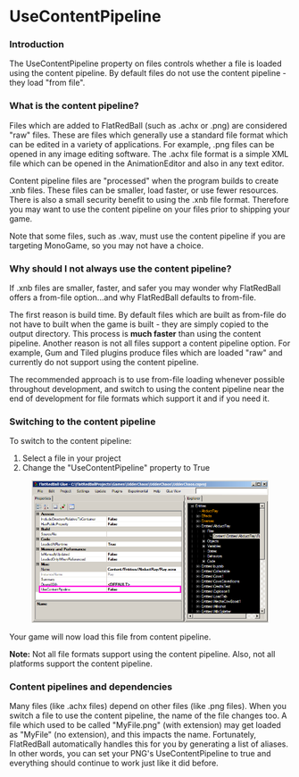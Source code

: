 # UseContentPipeline

### Introduction

The UseContentPipeline property on files controls whether a file is loaded using the content pipeline. By default files do not use the content pipeline - they load "from file".

### What is the content pipeline?

Files which are added to FlatRedBall (such as .achx or .png) are considered "raw" files. These are files which generally use a standard file format which can be edited in a variety of applications. For example, .png files can be opened in any image editing software. The .achx file format is a simple XML file which can be opened in the AnimationEditor and also in any text editor.

Content pipeline files are "processed" when the program builds to create .xnb files. These files can be smaller, load faster, or use fewer resources. There is also a small security benefit to using the .xnb file format. Therefore you may want to use the content pipeline on your files prior to shipping your game.

Note that some files, such as .wav, must use the content pipeline if you are targeting MonoGame, so you may not have a choice.

### Why should I not always use the content pipeline?

If .xnb files are smaller, faster, and safer you may wonder why FlatRedBall offers a from-file option...and why FlatRedBall defaults to from-file.

The first reason is build time. By default files which are built as from-file do not have to built when the game is built - they are simply copied to the output directory. This process is **much faster** than using the content pipeline. Another reason is not all files support a content pipeline option. For example, Gum and Tiled plugins produce files which are loaded "raw" and currently do not support using the content pipeline.&#x20;

The recommended approach is to use from-file loading whenever possible throughout development, and switch to using the content pipeline near the end of development for file formats which support it and if you need it.

### Switching to the content pipeline

To switch to the content pipeline:

1. Select a file in your project
2. Change the "UseContentPipeline" property to True&#x20;

<figure><img src="../../.gitbook/assets/migrated_media-UseContentPipeline.png" alt=""><figcaption></figcaption></figure>

Your game will now load this file from content pipeline.

**Note:** Not all file formats support using the content pipeline. Also, not all platforms support the content pipeline.

### Content pipelines and dependencies

Many files (like .achx files) depend on other files (like .png files). When you switch a file to use the content pipeline, the name of the file changes too. A file which used to be called "MyFile.png" (with extension) may get loaded as "MyFile" (no extension), and this impacts the name. Fortunately, FlatRedBall automatically handles this for you by generating a list of aliases. In other words, you can set your PNG's UseContentPipeline to true and everything should continue to work just like it did before.
